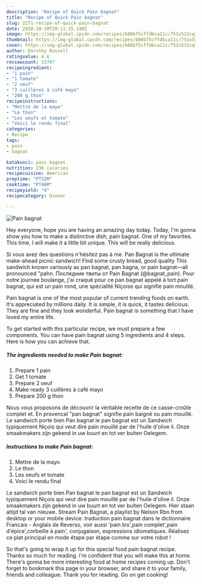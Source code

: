 ```yaml
---
description: "Recipe of Quick Pain bagnat"
title: "Recipe of Quick Pain bagnat"
slug: 2271-recipe-of-quick-pain-bagnat
date: 2020-10-30T20:11:15.140Z
image: https://img-global.cpcdn.com/recipes/b86bf5cffdbca11c/751x532cq70/pain-bagnat-photo-principale-de-la-recette.jpg
thumbnail: https://img-global.cpcdn.com/recipes/b86bf5cffdbca11c/751x532cq70/pain-bagnat-photo-principale-de-la-recette.jpg
cover: https://img-global.cpcdn.com/recipes/b86bf5cffdbca11c/751x532cq70/pain-bagnat-photo-principale-de-la-recette.jpg
author: Dorothy Russell
ratingvalue: 4.6
reviewcount: 15707
recipeingredient:
- "1 pain"
- "1 tomate"
- "2 oeuf"
- "3 cuillères à café mayo"
- "200 g thon"
recipeinstructions:
- "Mettre de la mayo"
- "Le thon"
- "Les oeufs et tomate"
- "Voici le rendu final"
categories:
- Recipe
tags:
- pain
- bagnat

katakunci: pain bagnat 
nutrition: 236 calories
recipecuisine: American
preptime: "PT32M"
cooktime: "PT46M"
recipeyield: "4"
recipecategory: Dinner

---
```



![Pain bagnat](https://img-global.cpcdn.com/recipes/b86bf5cffdbca11c/751x532cq70/pain-bagnat-photo-principale-de-la-recette.jpg)

Hey everyone, hope you are having an amazing day today. Today, I'm gonna show you how to make a distinctive dish, pain bagnat. One of my favorites. This time, I will make it a little bit unique. This will be really delicious.

Si vous avez des questions n&#39;hésitez pas à me. Pan Bagnat is the ultimate make-ahead picnic sandwich! Find some crusty bread, good quality This sandwich known variously as pan bagnat, pan bagna, or pain bagnat—all pronounced &#34;pahn. Последние твиты от Pain Bagnat (@bagnat_pain). Pour notre journée boulange, j&#39;ai craqué pour ce pan bagnat appelé à tort pain bagnat, qui est un pain rond, une spécialité Niçoise qui signifie pain mouillé.

Pain bagnat is one of the most popular of current trending foods on earth. It's appreciated by millions daily. It is simple, it is quick, it tastes delicious. They are fine and they look wonderful. Pain bagnat is something that I have loved my entire life.


To get started with this particular recipe, we must prepare a few components. You can have pain bagnat using 5 ingredients and 4 steps. Here is how you can achieve that.

<!--inarticleads1-->

##### The ingredients needed to make Pain bagnat:

1. Prepare 1 pain
1. Get 1 tomate
1. Prepare 2 oeuf
1. Make ready 3 cuillères à café mayo
1. Prepare 200 g thon


Nous vous proposons de découvrir la véritable recette de ce casse-croûte complet et. En provencal &#34;pan bagnat&#34; signifie pain baigné ou pain mouillé. Le sandwich porte bien Pan bagnat le pan bagnat est un Sandwich typiquement Niçois qui veut dire pain mouillé par de l&#39;huile d&#39;olive il. Onze smaakmakers zijn gekend in uw buurt en tot ver buiten Oelegem. 

<!--inarticleads2-->

##### Instructions to make Pain bagnat:

1. Mettre de la mayo
1. Le thon
1. Les oeufs et tomate
1. Voici le rendu final


Le sandwich porte bien Pan bagnat le pan bagnat est un Sandwich typiquement Niçois qui veut dire pain mouillé par de l&#39;huile d&#39;olive il. Onze smaakmakers zijn gekend in uw buurt en tot ver buiten Oelegem. Hier staan altijd tal van nieuwe. Stream Pain Bagnat, a playlist by Nelson Rbn from desktop or your mobile device. traduction pain bagnat dans le dictionnaire Francais - Anglais de Reverso, voir aussi &#39;pain bis&#39;,pain complet&#39;,pain d&#39;épice&#39;,corbeille à pain&#39;, conjugaison, expressions idiomatiques. Réalisez ce plat principal en mode étape par étape comme sur votre robot ! 

So that's going to wrap it up for this special food pain bagnat recipe. Thanks so much for reading. I'm confident that you will make this at home. There's gonna be more interesting food at home recipes coming up. Don't forget to bookmark this page in your browser, and share it to your family, friends and colleague. Thank you for reading. Go on get cooking!
